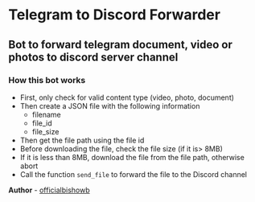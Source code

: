# Telegram to Discord Forwarder
## Bot to forward telegram document, video or photos to discord server channel

### **How this bot works**
- First, only check for valid content type (video, photo, document)
- Then create a JSON file with the following information
   - filename
   - file_id
   - file_size
- Then get the file path using the file id
- Before downloading the file, check the file size (if it is> 8MB)
- If it is less than 8MB, download the file from the file path, otherwise abort
- Call the function `send_file` to forward the file to the Discord channel

**Author** - [officialbishowb](https://t.me/officialbishowb)
